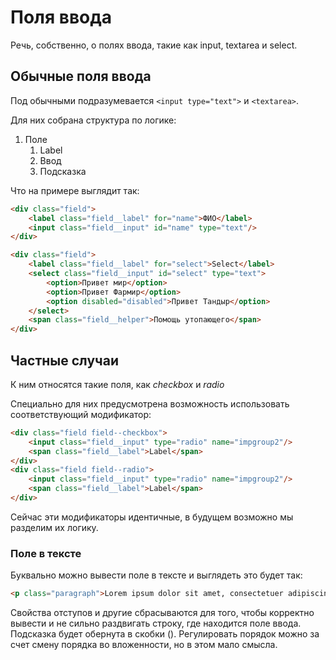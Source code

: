 # Поля ввода

Речь, собственно, о полях ввода, такие как input, textarea и select.

## Обычные поля ввода

Под обычными подразумевается `<input type="text">` и `<textarea>`.

Для них собрана структура по логике:

1. Поле
    1. Label
    1. Ввод
    1. Подсказка

Что на примере выглядит так:

```html
<div class="field">
    <label class="field__label" for="name">ФИО</label>
    <input class="field__input" id="name" type="text"/>
</div>

<div class="field">
    <label class="field__label" for="select">Select</label>
    <select class="field__input" id="select" type="text">
        <option>Привет мир</option>
        <option>Привет Фармир</option>
        <option disabled="disabled">Привет Тандыр</option>
    </select>
    <span class="field__helper">Помощь утопающего</span>
</div>
```

## Частные случаи

К ним относятся такие поля, как *checkbox* и *radio*

Специально для них предусмотрена возможность использовать соответствующий модификатор:

```html
<div class="field field--checkbox">
    <input class="field__input" type="radio" name="impgroup2"/>
    <span class="field__label">Label</span>
</div>
<div class="field field--radio">
    <input class="field__input" type="radio" name="impgroup2"/>
    <span class="field__label">Label</span>
</div>
```

Сейчас эти модификаторы идентичные, в будущем возможно мы разделим их логику.

### Поле в тексте

Буквально можно вывести поле в тексте и выглядеть это будет так:

```html
<p class="paragraph">Lorem ipsum dolor sit amet, consectetuer adipiscing elit. Aenean commodo ligula eget dolor. Aenean massa. Cum sociis natoque penatibus et magnis dis parturient montes, nascetur ridiculus mus. Donec quam<span class="field field--inline"><label for="i10" class="field__label">Щщщ</label><input type="text" id="i10" class="field__input field__input--no-inset" placeholder="felis"><span class="field__helper">Olofo</span></span>, ultricies nec, pellentesque eu, pretium quis, sem. Nulla consequat massa quis enim. Donec pede justo, fringilla vel, aliquet nec, vulputate eget, arcu.</p>
```

Свойства отступов и другие сбрасываются для того, чтобы корректно вывести и не сильно раздвигать строку, где находится поле ввода. Подсказка будет обернута в скобки (). Регулировать порядок можно за счет смену порядка во вложенности, но в этом мало смысла.
